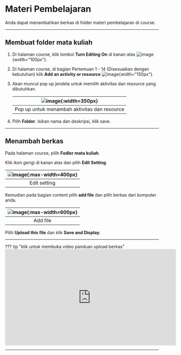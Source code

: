 # Materi Pembelajaran

Anda dapat menambahkan berkas di folder materi pembelajaran di course.

-------------------

## Membuat folder mata kuliah

1. Di halaman course, klik tombol **Turn Editing On** di kanan atas ![image](/lms/img/course/turn.png){width="100px"}.
2. Di halaman course, di bagian Pertemuan 1 - 14 (Disesuaikan dengan kebutuhan) klik **Add an activity or resource** ![image](/lms/img/aktres/add.png){width="150px"}.
3. Akan muncul pop up jendela untuk memilih aktivitas dan resource yang dibutuhkan.

    | ![image](/lms/img/aktres/popup.png){:width=350px} |
    | :---------: |
    | Pop up untuk menambah aktivitas dan resource |

4. Pilih **Folder**. Isikan nama dan deskripsi, klik save.

-------------------------

## Menambah berkas 

Pada halaman course, pilih **Fodler mata kuliah**.

Klik ikon gerigi di kanan atas dan pilih **Edit Setting**.

| ![image](/lms/img/folder/editsetting.png){:max-width=400px} |
| :---------: |
| Edit setting |

Kemudian pada bagian content pilih **add file** dan pilih berkas dari komputer anda.

| ![image](/lms/img/folder/content.png){:max-width=600px} |
| :---------: |
| Add file |

Pilih **Upload this file** dan klik **Save and Display**.

--------------------------

??? tip "klik untuk membuka video panduan upload berkas"
    <iframe width="560" height="315" src="https://www.youtube.com/embed/Bl6X2m0F7BI" frameborder="0" allow="accelerometer; autoplay; clipboard-write; encrypted-media; gyroscope; picture-in-picture" allowfullscreen></iframe>

---------------------